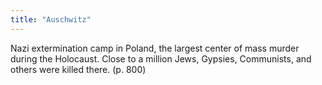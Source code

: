 ```yaml
---
title: "Auschwitz"
---
```

Nazi extermination camp in Poland, the largest center of mass murder during the Holocaust. Close to a million Jews, Gypsies, Communists, and others were killed there. (p. 800)

